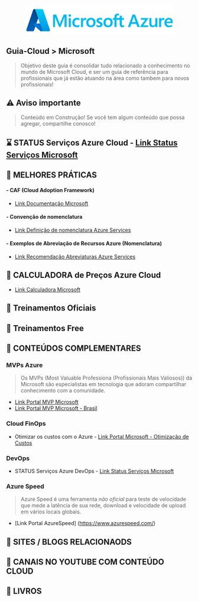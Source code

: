 <p align="center">
   <a href="https://github.com/michelbalazs/Guia-Microsoft">
    <img src="./imagens/Logo-MicrosoftAzure.png" alt="Guia Microsoft Azure" width="405" height="81">
  </a>
</p>

## Guia-Cloud > Microsoft 
> Objetivo deste guia é consolidar tudo relacionado a conhecimento no mundo de Microsoft Cloud, e ser um guia de referência para profissionais que já estão atuando na área como tambem para novos profissionais! 

## ⚠️ Aviso importante

>Conteúdo em Construção!  Se você tem algum conteúdo que possa agregar, compartilhe conosco!

## ⌛ STATUS Serviços Azure Cloud - [Link Status Serviços Microsoft](https://azure.status.microsoft/)

## 📙 MELHORES PRÁTICAS
   #### - CAF (Cloud Adoption Framework)
   - [Link Documentação Microsoft](https://learn.microsoft.com/pt-br/azure/cloud-adoption-framework/)
   #### - Convenção de nomenclatura
   - [Link Definição de nomenclatura Azure Services](https://learn.microsoft.com/pt-br/azure/cloud-adoption-framework/ready/azure-best-practices/resource-naming)
   #### - Exemplos de Abreviação de Recursos Azure (Nomenclatura)
   - [Link Recomendação Abreviaturas Azure Services](https://learn.microsoft.com/pt-br/azure/cloud-adoption-framework/ready/azure-best-practices/resource-abbreviations)
   
## 📗 CALCULADORA de Preços Azure Cloud
   - [Link Calculadora Microsoft](https://azure.microsoft.com/pt-br/pricing/calculator/)

## 📘 Treinamentos Oficiais
## 📒 Treinamentos Free


## 🍺 CONTEÚDOS COMPLEMENTARES
   ### MVPs Azure
   >Os MVPs (Most Valuable Professiona (Profissionais Mais Valiosos)) da Microsoft são especialistas em tecnologia que adoram compartilhar conhecimento com a comunidade. 
   - [Link Portal MVP Microsoft](https://mvp.microsoft.com/pt-br/MvpSearch?ex=Microsoft+Azure&sc=e)
   - [Link Portal MVP Microsoft - Brasil](https://mvp.microsoft.com/pt-br/MvpSearch?ex=Microsoft+Azure&lo=Brazil&sc=e)

   ### Cloud FinOps
   - Otimizar os custos com o Azure - [Link Portal Microsoft - Otimização de Custos](https://azure.microsoft.com/pt-pt/solutions/cost-optimization/#tools)
  
   ### DevOps
   - STATUS Serviços Azure DevOps - [Link Status Serviços Microsoft](https://status.dev.azure.com/)

   ### Azure Speed
   >Azure Speed é uma ferramenta *não oficial* para teste de velocidade que mede a latência de sua rede, download e velocidade de upload em vários locais globais.
   - [Link Portal AzureSpeed] (https://www.azurespeed.com/)

## 📂 SITES / BLOGS RELACIONAODS

## 📂 CANAIS NO YOUTUBE COM CONTEÚDO CLOUD

## 📁 LIVROS
